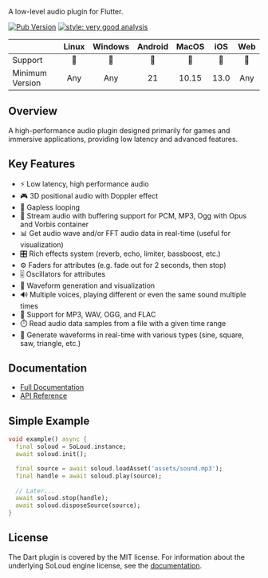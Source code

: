 A low-level audio plugin for Flutter.

[![Pub Version](https://img.shields.io/pub/v/flutter_soloud?logo=dart)](https://pub.dev/packages/flutter_soloud)
[![style: very good analysis](https://img.shields.io/badge/style-very_good_analysis-B22C89.svg)](https://pub.dev/packages/very_good_analysis)

||Linux|Windows|Android|MacOS|iOS|Web|
|-|:-:|:-:|:-:|:-:|:-:|:-:|
|Support|💙|💙|💙|💙|💙|💙|
|Minimum Version|Any|Any|21|10.15|13.0|Any|

## Overview

A high-performance audio plugin designed primarily for games and immersive applications, providing low latency and advanced features.

## Key Features

- ⚡ Low latency, high performance audio
- 🎮 3D positional audio with Doppler effect
- 🔄 Gapless looping
- 🔄 Stream audio with buffering support for PCM, MP3, Ogg with Opus and Vorbis container
- 📊 Get audio wave and/or FFT audio data in real-time (useful for visualization)
- 🎛️ Rich effects system (reverb, echo, limiter, bassboost, etc.)
- ⚙️ Faders for attributes (e.g. fade out for 2 seconds, then stop)
- 🎚️ Oscillators for attributes
- 🌊 Waveform generation and visualization
- 🔊 Multiple voices, playing different or even the same sound multiple times
- 🎵 Support for MP3, WAV, OGG, and FLAC
- ⏱️ Read audio data samples from a file with a given time range
- 🌊 Generate waveforms in real-time with various types (sine, square, saw, triangle, etc.)

## Documentation

- [Full Documentation](https://docs.page/alnitak/flutter_soloud_docs)
- [API Reference](https://pub.dev/documentation/flutter_soloud/latest/)

## Simple Example

```dart
void example() async {
  final soloud = SoLoud.instance;
  await soloud.init();

  final source = await soloud.loadAsset('assets/sound.mp3');
  final handle = await soloud.play(source);
  
  // Later...
  await soloud.stop(handle);
  await soloud.disposeSource(source);  
}
```

## License

The Dart plugin is covered by the MIT license. For information about the underlying SoLoud engine license, see the [documentation](https://docs.page/alnitak/flutter_soloud/get_started/license).

